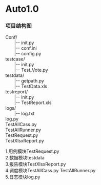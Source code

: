 # Auto1.0   
### 项目结构图

Conf/  
&emsp;&emsp;|-- init.py  
&emsp;&emsp;|-- conf.ini   
&emsp;&emsp;|-- config.py    
testcase/  
&emsp;&emsp;|-- init.py   
&emsp;&emsp;|-- Test_Vote.py  
testdata/   
&emsp;&emsp;|-- getpath.py   
&emsp;&emsp;|-- TestData.xls  
testreport/   
&emsp;&emsp;|-- init.py   
&emsp;&emsp;|-- TestReport.xls  
logs/   
&emsp;&emsp;|-- log.txt   
log.py  
TestAllCass.py  
TestAllRunner.py  
TestRequest.py  
TestXlsxReport.py  

1.用例模块TestRequest.py  
2.数据模块testdata  
3.报告模块TestXlsxReport.py  
4.调度模块TestAllCass.py   TestAllRunner.py  
5.日志模块log.py
